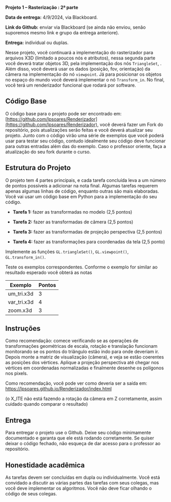 
**Projeto 1 – Rasterização : 2ª parte**

**Data de entrega:** 4/9/2024, via Blackboard.

**Link do Github:** enviar via Blackboard (se ainda não enviou, senão suporemos mesmo link e grupo da entrega anteriore).

**Entrega:** individual ou duplas.

Nesse projeto, você continuará a implementação do rasterizador para arquivos X3D (limitado a poucos nós e atributos), nessa segunda parte você deverá tratar objetos 3D, pela implementação dos nós `TriangleSet`, . Além disso, você deverá usar os dados (posição, fov, orientação) da câmera na implementação do nó `viewpoint`. Já para posicionar os objetos no espaço do mundo você deverá implementar o nó `Transform_in`. No final, você terá um renderizador funcional que rodará por software.

## Código Base

O código base para o projeto pode ser encontrado em: [https://github.com/lpsoares/Renderizador](https://github.com/lpsoares/Renderizador), você deverá fazer um Fork do repositório, pois atualizações serão feitas e você deverá atualizar seu projeto. Junto com o código virão uma série de exemplos que você poderá usar para testar seu código, contudo idealmente seu código deve funcionar para outras entradas além das do exemplo. Caso o professor oriente, faça a atualização do seu fork durante o curso.


## Estrutura do Projeto

O projeto tem 4 partes principais, e cada tarefa concluída leva a um número de pontos possíveis a adicionar na nota final. Algumas tarefas requerem apenas algumas linhas de código, enquanto outras são mais elaboradas. Você vai usar um código base em Python para a implementação do seu código.

* **Tarefa 1:** fazer as transformadas no modelo (2,5 pontos)

* **Tarefa 2:** fazer as transformadas de câmera (2,5 pontos)

* **Tarefa 3:** fazer as transformadas de projeção perspectiva (2,5 pontos)

* **Tarefa 4:** fazer as transformações para coordenadas da tela (2,5 ponto)


Implemente as funções `GL.triangleSet()`, `GL.viewpoint()`, `GL.transform_in()`.

Teste os exemplos correspondentes. Conforme o exemplo for similar ao resultado esperado você obterá as notas 

| Exemplo         | Pontos |
|-----------------|--------|
| um_tri.x3d      | 3      |
| var_tri.x3d     | 4      |
| zoom.x3d        | 3      |

## Instruções

Como recomendação: comece verificando se as operações de transformações geométricas de escala, rotação e translação funcionam monitorando se os pontos do triângulo estão indo para onde deveriam ir. Depois monte a matriz de visualização (câmera), e veja se estão coerentes as posições dos vértices. Aplique a projeção perspectiva até chegar nos vértices em coordenadas normalizadas e finalmente desenhe os polígonos nos pixels. 

Como recomendação, você pode ver como deveria ser a saída em: https://lpsoares.github.io/Renderizador/index.html

(o X_ITE não está fazendo a rotação da câmera em Z corretamente, assim cuidado quando comparar o resultado)


## Entrega

Para entregar o projeto use o Github. Deixe seu código minimamente documentado e garanta que ele está rodando corretamente. Se quiser deixar o código fechado, não esqueça de dar acesso para o professor ao repositório.


## Honestidade acadêmica

As tarefas devem ser concluídas em dupla ou individualmente. Você está convidado a discutir as várias partes das tarefas com seus colegas, mas você deve implementar os algoritmos. Você não deve ficar olhando o código de seus colegas.
